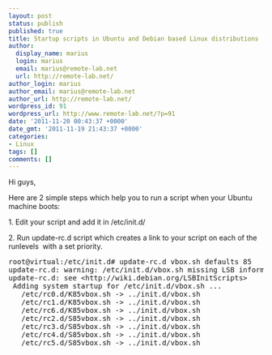 ```yaml
---
layout: post
status: publish
published: true
title: Startup scripts in Ubuntu and Debian based Linux distributions
author:
  display_name: marius
  login: marius
  email: marius@remote-lab.net
  url: http://remote-lab.net/
author_login: marius
author_email: marius@remote-lab.net
author_url: http://remote-lab.net/
wordpress_id: 91
wordpress_url: http://www.remote-lab.net/?p=91
date: '2011-11-20 00:43:37 +0000'
date_gmt: '2011-11-19 21:43:37 +0000'
categories:
- Linux
tags: []
comments: []
---
```

<p>Hi guys,</p>
<p>Here are 2 simple steps which help you to run a script when your Ubuntu machine boots:</p>
<p>1. Edit your script and add it in /etc/init.d/</p>
<p>2. Run update-rc.d script which creates a link to your script on each of the runlevels  with a set priority.</p>
<pre>root@virtual:/etc/init.d# update-rc.d vbox.sh defaults 85
update-rc.d: warning: /etc/init.d/vbox.sh missing LSB information
update-rc.d: see &lt;http://wiki.debian.org/LSBInitScripts&gt;
 Adding system startup for /etc/init.d/vbox.sh ...
   /etc/rc0.d/K85vbox.sh -&gt; ../init.d/vbox.sh
   /etc/rc1.d/K85vbox.sh -&gt; ../init.d/vbox.sh
   /etc/rc6.d/K85vbox.sh -&gt; ../init.d/vbox.sh
   /etc/rc2.d/S85vbox.sh -&gt; ../init.d/vbox.sh
   /etc/rc3.d/S85vbox.sh -&gt; ../init.d/vbox.sh
   /etc/rc4.d/S85vbox.sh -&gt; ../init.d/vbox.sh
   /etc/rc5.d/S85vbox.sh -&gt; ../init.d/vbox.sh</pre>
